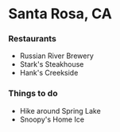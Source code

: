 # Santa Rosa, CA

### Restaurants
- Russian River Brewery
- Stark's Steakhouse
- Hank's Creekside

### Things to do
- Hike around Spring Lake
- Snoopy's Home Ice
